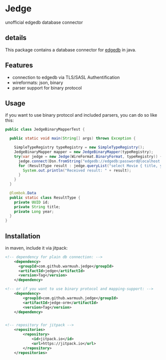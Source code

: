 # Jedge
unofficial edgedb database connector 

## details
This package contains a database connector for [edgedb](https://www.edgedb.com/) in java. 

## Features

* connection to edgedb via TLS/SASL Authentification
* wireformats: json, binary
* parser support for binary protocol


## Usage
if you want to use binary protocol and included parsers, you can do so like this:

```java
public class JedgeBinaryMapperTest {

  public static void main(String[] args) throws Exception {

    SimpleTypeRegistry typeRegistry = new SimpleTypeRegistry();
    JedgeBinaryMapper mapper = new JedgeBinaryMapper(typeRegistry);
    try(var jedge = new Jedge(WireFormat.BinaryFormat, typeRegistry)) {
      jedge.connect(Dsn.fromString("edgedb://edgedb:password@localhost:10701/edgedb"));
      for (ResultType result : jedge.queryList("select Movie { title, year };", mapper.deserializerFor(ResultType.class))) {
        System.out.println("Received result: " + result);
      }
    }
  }

  @lombok.Data
  public static class ResultType {
    private UUID id;
    private String title;
    private Long year;
  }
}
```


## Installation

in maven, include it via jitpack:
```xml
<!-- dependency for plain db connection: -->
	<dependency>
      <groupId>com.github.warmuuh.jedge</groupId>
      <artifactId>jedge</artifactId>
      <version>Tag</version>
    </dependency>

<!-- or if you want to use binary protocol and mapping-support: -->
    <dependency>
        <groupId>com.github.warmuuh.jedge</groupId>
        <artifactId>jedge-orm</artifactId>
        <version>Tag</version>
    </dependency>


<!-- repository for jitpack -->
	<repositories>
		<repository>
		    <id>jitpack.io</id>
		    <url>https://jitpack.io</url>
		</repository>
	</repositories>
```


